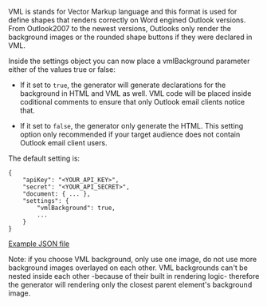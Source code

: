 VML is stands for Vector Markup language and this format is used for define shapes that renders correctly on Word engined Outlook versions. From Outlook2007 to the newest versions, Outlooks only render the background images or the rounded shape buttons if they were declared in VML.

Inside the settings object you can now place a vmlBackground parameter either of the values true or false:

- If it set to `true`, the generator will generate declarations for the background in HTML and VML as well. VML code will be placed inside coditional comments to ensure that only Outlook email clients notice that.

- If it set to `false`, the generator only generate the HTML. This setting option only recommended if your target audience does not contain Outlook email client users.

The default setting is:

```
{
	"apiKey": "<YOUR_API_KEY>",
	"secret": "<YOUR_API_SECRET>",
	"document: { ... },
	"settings": {
		"vmlBackground": true,
        ...
	}
}
```

[Example JSON file](../full-email-layout-examples/vml_background_example.json)

Note: if you choose VML background, only use one image, do not use more background images overlayed on each other. VML backgrounds can't be nested inside each other -because of their built in rendering logic- therefore the generator will rendering only the closest parent element's background image.
